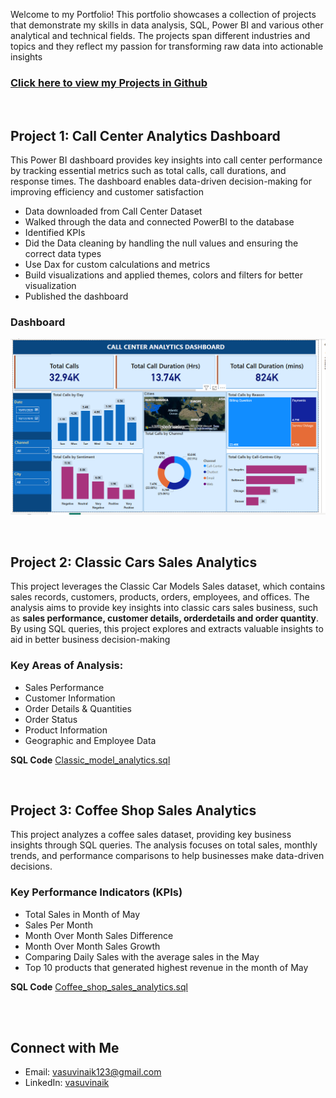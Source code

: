 Welcome to my Portfolio! This portfolio showcases a collection of projects that demonstrate my skills in data analysis, SQL, Power BI and various other analytical and technical fields. The projects span different industries and topics and they reflect my passion for transforming raw data into actionable insights

### [Click here to view my Projects in Github](https://github.com/Vasu-Vinaik123/Data-Analysis-Portfolio.git)
<br>

## Project 1: Call Center Analytics Dashboard
This Power BI dashboard provides key insights into call center performance by tracking essential metrics such as total calls, call durations, and response times. The dashboard enables data-driven decision-making for improving efficiency and customer satisfaction

* Data downloaded from Call Center Dataset
* Walked through the data and connected PowerBI to the database
* Identified KPIs
* Did the Data cleaning by handling the null values and ensuring the correct data types
* Use Dax for custom calculations and metrics
* Build visualizations and applied themes, colors and filters for better visualization
* Published the dashboard


### Dashboard
![](Call_Center_Dashboard/Call_Center_Dashboard_Image.png)


<br>

## Project 2: Classic Cars Sales Analytics
This project leverages the Classic Car Models Sales dataset, which contains sales records, customers, products, orders, employees, and offices. The analysis aims to provide key insights into classic cars sales business, such as **sales performance, customer details, orderdetails and order quantity**. By using SQL queries, this project explores and extracts valuable insights to aid in better business decision-making

### Key Areas of Analysis:
* Sales Performance
* Customer Information
* Order Details & Quantities
* Order Status
* Product Information
* Geographic and Employee Data

**SQL Code** [Classic_model_analytics.sql](https://github.com/Vasu-Vinaik123/Data-Analysis-Portfolio/blob/main/Classic_Models_Analytics/Classic_model_analytics.sql)

<br>

## Project 3: Coffee Shop Sales Analytics
This project analyzes a coffee sales dataset, providing key business insights through SQL queries. The analysis focuses on total sales, monthly trends, and performance comparisons to help businesses make data-driven decisions.

### Key Performance Indicators (KPIs)
* Total Sales in Month of May
* Sales Per Month
* Month Over Month Sales Difference
* Month Over Month Sales Growth
* Comparing Daily Sales with the average sales in the May
* Top 10 products that generated highest revenue in the month of May

**SQL Code** [Coffee_shop_sales_analytics.sql](https://github.com/Vasu-Vinaik123/Data-Analysis-Portfolio/blob/main/Coffee_Sales_Analytics/Coffee_Shop_Sales_Analytics.sql)


<br><br>

## Connect with Me
* Email: [vasuvinaik123@gmail.com](mailto:vasuvinaik123@gmail.com)
* LinkedIn: [vasuvinaik](https://www.linkedin.com/in/vasu-vinaik/)


<br>
